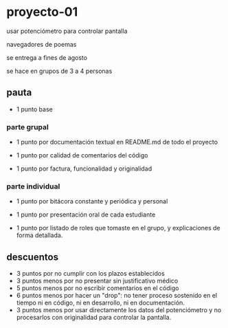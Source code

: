 # proyecto-01

usar potenciómetro para controlar pantalla

navegadores de poemas

se entrega a fines de agosto

se hace en grupos de 3 a 4 personas

## pauta

- 1 punto base

### parte grupal

- 1 punto por documentación textual en README.md de todo el proyecto

- 1 punto por calidad de comentarios del código

- 1 punto por factura, funcionalidad y originalidad

### parte individual

- 1 punto por bitácora constante y periódica y personal

- 1 punto por presentación oral de cada estudiante

- 1 punto por listado de roles que tomaste en el grupo, y explicaciones de forma detallada.

## descuentos

- 3 puntos por no cumplir con los plazos establecidos
- 3 puntos menos por no presentar sin justificativo médico
- 5 puntos menos por no escribir comentarios en el código
- 6 puntos menos por hacer un "drop": no tener proceso sostenido en el tiempo ni en código, ni en desarrollo, ni en documentación.
- 3 puntos menos por usar directamente los datos del potenciómetro y no procesarlos con originalidad para controlar la pantalla.
